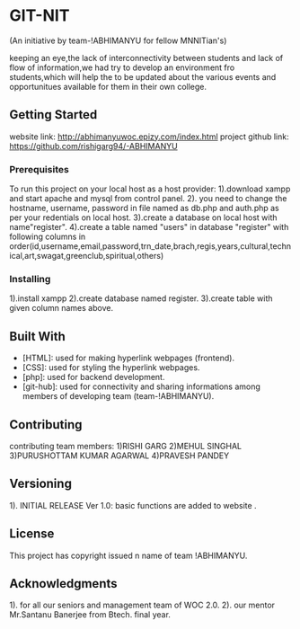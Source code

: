 # GIT-NIT

(An initiative by team-!ABHIMANYU for fellow MNNITian's)

keeping an eye,the lack of interconnectivity between students and lack of flow of information,we had try to develop an environment fro students,which will help the to be updated about the various events and opportunitues available for them in their own college.

## Getting Started

website link: http://abhimanyuwoc.epizy.com/index.html
project github link: https://github.com/rishigarg94/-ABHIMANYU

### Prerequisites
To run this project on your local host as a host provider:
1).download xampp and start apache and mysql from control panel.
2). you need to change the hostname, username, password in file named as db.php and auth.php as per your redentials on local host.
3).create a database on local host with name"register".
4).create a table named "users" in database "register" with following columns in order(id,username,email,password,trn_date,brach,regis,years,cultural,technical,art,swagat,greenclub,spiritual,others)



### Installing

1).install xampp
2).create database named register.
3).create table with given column names above.


## Built With

* [HTML]: used for making hyperlink webpages (frontend).
* [CSS]: used for styling the hyperlink webpages.
* [php]: used for backend development.
* [git-hub]: used for connectivity and sharing informations among members of developing team (team-!ABHIMANYU).

## Contributing

contributing team members:
1)RISHI GARG
2)MEHUL SINGHAL
3)PURUSHOTTAM KUMAR AGARWAL
4)PRAVESH PANDEY

## Versioning

1). INITIAL RELEASE Ver 1.0: basic functions are added to website .

## License

This project has copyright issued n name of team !ABHIMANYU.

## Acknowledgments

1). for all our seniors and management team of WOC 2.0.
2). our mentor Mr.Santanu Banerjee from Btech. final year.
